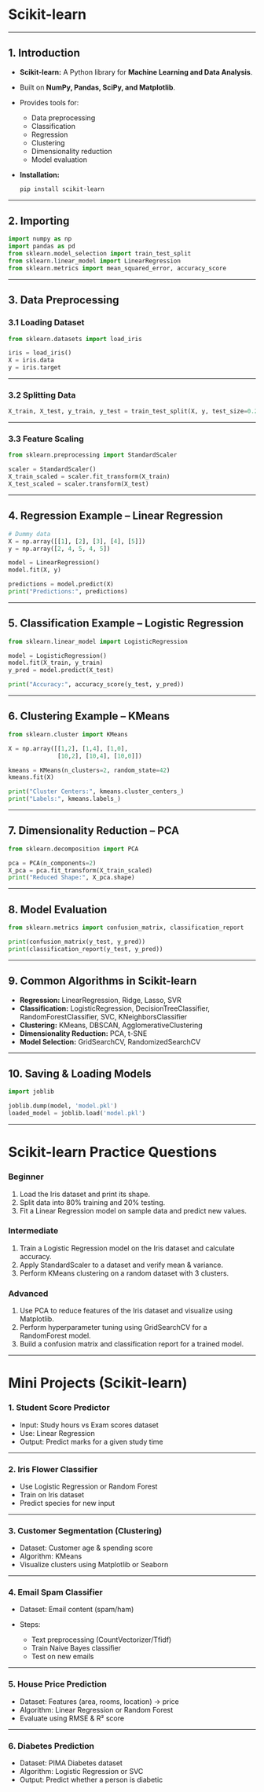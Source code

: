
# Scikit-learn 

---

## **1. Introduction**

* **Scikit-learn:**
  A Python library for **Machine Learning and Data Analysis**.

* Built on **NumPy, Pandas, SciPy, and Matplotlib**.

* Provides tools for:

  * Data preprocessing
  * Classification
  * Regression
  * Clustering
  * Dimensionality reduction
  * Model evaluation

* **Installation:**

  ```bash
  pip install scikit-learn
  ```

---

## **2. Importing**

```python
import numpy as np
import pandas as pd
from sklearn.model_selection import train_test_split
from sklearn.linear_model import LinearRegression
from sklearn.metrics import mean_squared_error, accuracy_score
```

---

## **3. Data Preprocessing**

### 3.1 Loading Dataset

```python
from sklearn.datasets import load_iris

iris = load_iris()
X = iris.data
y = iris.target
```

---

### 3.2 Splitting Data

```python
X_train, X_test, y_train, y_test = train_test_split(X, y, test_size=0.2, random_state=42)
```

---

### 3.3 Feature Scaling

```python
from sklearn.preprocessing import StandardScaler

scaler = StandardScaler()
X_train_scaled = scaler.fit_transform(X_train)
X_test_scaled = scaler.transform(X_test)
```

---

## **4. Regression Example – Linear Regression**

```python
# Dummy data
X = np.array([[1], [2], [3], [4], [5]])
y = np.array([2, 4, 5, 4, 5])

model = LinearRegression()
model.fit(X, y)

predictions = model.predict(X)
print("Predictions:", predictions)
```

---

## **5. Classification Example – Logistic Regression**

```python
from sklearn.linear_model import LogisticRegression

model = LogisticRegression()
model.fit(X_train, y_train)
y_pred = model.predict(X_test)

print("Accuracy:", accuracy_score(y_test, y_pred))
```

---

## **6. Clustering Example – KMeans**

```python
from sklearn.cluster import KMeans

X = np.array([[1,2], [1,4], [1,0],
              [10,2], [10,4], [10,0]])

kmeans = KMeans(n_clusters=2, random_state=42)
kmeans.fit(X)

print("Cluster Centers:", kmeans.cluster_centers_)
print("Labels:", kmeans.labels_)
```

---

## **7. Dimensionality Reduction – PCA**

```python
from sklearn.decomposition import PCA

pca = PCA(n_components=2)
X_pca = pca.fit_transform(X_train_scaled)
print("Reduced Shape:", X_pca.shape)
```

---

## **8. Model Evaluation**

```python
from sklearn.metrics import confusion_matrix, classification_report

print(confusion_matrix(y_test, y_pred))
print(classification_report(y_test, y_pred))
```

---

## **9. Common Algorithms in Scikit-learn**

* **Regression:** LinearRegression, Ridge, Lasso, SVR
* **Classification:** LogisticRegression, DecisionTreeClassifier, RandomForestClassifier, SVC, KNeighborsClassifier
* **Clustering:** KMeans, DBSCAN, AgglomerativeClustering
* **Dimensionality Reduction:** PCA, t-SNE
* **Model Selection:** GridSearchCV, RandomizedSearchCV

---

## **10. Saving & Loading Models**

```python
import joblib

joblib.dump(model, 'model.pkl')
loaded_model = joblib.load('model.pkl')
```

---

# **Scikit-learn Practice Questions**

### Beginner

1. Load the Iris dataset and print its shape.
2. Split data into 80% training and 20% testing.
3. Fit a Linear Regression model on sample data and predict new values.

### Intermediate

1. Train a Logistic Regression model on the Iris dataset and calculate accuracy.
2. Apply StandardScaler to a dataset and verify mean & variance.
3. Perform KMeans clustering on a random dataset with 3 clusters.

### Advanced

1. Use PCA to reduce features of the Iris dataset and visualize using Matplotlib.
2. Perform hyperparameter tuning using GridSearchCV for a RandomForest model.
3. Build a confusion matrix and classification report for a trained model.

---

# **Mini Projects (Scikit-learn)**

### 1. **Student Score Predictor**

* Input: Study hours vs Exam scores dataset
* Use: Linear Regression
* Output: Predict marks for a given study time

---

### 2. **Iris Flower Classifier**

* Use Logistic Regression or Random Forest
* Train on Iris dataset
* Predict species for new input

---

### 3. **Customer Segmentation (Clustering)**

* Dataset: Customer age & spending score
* Algorithm: KMeans
* Visualize clusters using Matplotlib or Seaborn

---

### 4. **Email Spam Classifier**

* Dataset: Email content (spam/ham)
* Steps:

  * Text preprocessing (CountVectorizer/Tfidf)
  * Train Naive Bayes classifier
  * Test on new emails

---

### 5. **House Price Prediction**

* Dataset: Features (area, rooms, location) → price
* Algorithm: Linear Regression or Random Forest
* Evaluate using RMSE & R² score

---

### 6. **Diabetes Prediction**

* Dataset: PIMA Diabetes dataset
* Algorithm: Logistic Regression or SVC
* Output: Predict whether a person is diabetic

